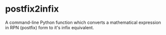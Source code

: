 # postfix2infix
A command-line Python function which converts a mathematical expression in RPN (postfix) form to it's infix equivalent.
